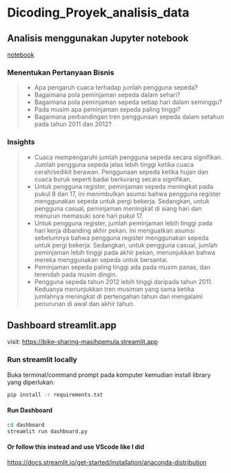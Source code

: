 # Dicoding_Proyek_analisis_data

## Analisis menggunakan Jupyter notebook
[notebook](https://github.com/Rhen6969/Dicoding_Proyek_analisis_data/blob/main/Notebook.ipynb)

### Menentukan Pertanyaan Bisnis
> - Apa pengaruh cuaca terhadap jumlah pengguna sepeda?
> - Bagaimana pola peminjaman sepeda dalam sehari?
> - Bagaimana pola peminjaman sepeda setiap hari dalam seminggu?
> - Pada musim apa peminjaman sepeda paling tinggi?
> - Bagaimana perbandingan tren penggunaan sepeda dalam setahun pada tahun 2011 dan 2012?

### Insights
> - Cuaca mempengaruhi jumlah pengguna sepeda secara signifikan. Jumlah pengguna sepeda jelas lebih tinggi ketika cuaca cerah/sedikit berawan. Penggunaan sepeda ketika hujan dan cuaca buruk seperti badai berkurang secara signifikan.
> - Untuk pengguna register, peminjaman sepeda meningkat pada pukul 8 dan 17, ini menimbulkan asumsi bahwa pengguna register menggunakan sepeda untuk pergi bekerja. Sedangkan, untuk pengguna casual, peminjaman meningkat di siang hari dan menurun memasuki sore hari pukul 17.
> - Untuk pengguna register, jumlah peminjaman lebih tinggi pada hari kerja dibanding akhir pekan. Ini menguatkan asumsi sebelumnya bahwa pengguna register menggunakan sepeda untuk pergi bekerja. Sedangkan, untuk pengguna casual, jumlah peminjaman lebih tinggi pada akhir pekan, menunjukkan bahwa mereka menggunakan sepeda untuk bersantai.
> - Peminjaman sepeda paling tinggi ada pada musim panas, dan terendah pada musim dingin.
> - Pengguna sepeda tahun 2012 lebih tinggi daripada tahun 2011. Keduanya menunjukkan tren musiman yang sama ketika jumlahnya meningkat di pertengahan tahun dan mengalami penurunan di awal dan akhir tahun.

## Dashboard streamlit.app
visit: https://bike-sharing-masihpemula.streamlit.app

### Run streamlit locally
Buka terminal/command prompt pada komputer kemudian install library yang diperlukan:

```bash
pip install -r requirements.txt
```

#### Run Dashboard
```bash
cd dashboard
streamlit run dashboard.py
```

#### Or follow this instead and use VScode like I did 
https://docs.streamlit.io/get-started/installation/anaconda-distribution
